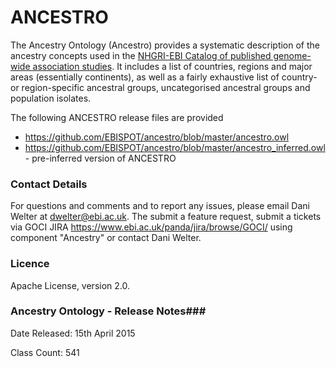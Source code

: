 ANCESTRO
========

The Ancestry Ontology (Ancestro) provides a systematic description of the ancestry concepts used in the [NHGRI-EBI Catalog of published genome-wide association studies](www.ebi.ac.uk/gwas).  It includes a list of countries, regions and major areas (essentially continents), as well as a fairly exhaustive list of country- or region-specific ancestral groups, uncategorised ancestral groups and population isolates.

The following ANCESTRO release files are provided 

* https://github.com/EBISPOT/ancestro/blob/master/ancestro.owl
* https://github.com/EBISPOT/ancestro/blob/master/ancestro_inferred.owl - pre-inferred version of ANCESTRO


### Contact Details ###

For questions and comments and to report any issues, please email Dani Welter at dwelter@ebi.ac.uk. The submit a feature request, submit a tickets via GOCI JIRA https://www.ebi.ac.uk/panda/jira/browse/GOCI/ using component "Ancestry" or contact Dani Welter.


### Licence ###

Apache License, version 2.0. 


### Ancestry Ontology - Release Notes###

Date Released: 15th April 2015

Class Count: 541



